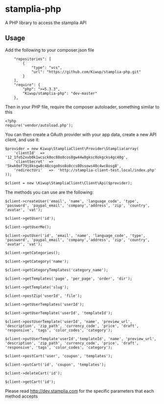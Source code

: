 stamplia-php
============

A PHP library to access the stamplia API


Usage
-----

Add the following to your composer.json file

        "repositories": [
            {
                "type": "vcs",
                "url": "https://github.com/Kiwup/stamplia-php.git"
            }
        ],
        "require": {
            "php": ">=5.3.3",
            "Kiwup/stamplia-php": "dev-master"
        },

Then in your PHP file, require the composer autoloader, something similar to this

    <?php
    require('vendor/autoload.php');

You can then create a OAuth provider with your app data, create a new API client, and use it:

    $provider = new Kiwup\StampliaClient\Provider\Stamplia(array(
        'clientId'  =>  '12_1fo52xvb0k1wcsck0oc88o8cos8gw44w8gksc0okgcks4gc40g',
        'clientSecret'  =>  '5kwk0of79j8ksgw8c48csgo0so8o8ccs00ssows40c4wc8osg8',
        'redirectUri'   =>  'http://stamplia-client-test.local/index.php'
    ));

    $client = new \Kiwup\StampliaClient\Client\Api($provider);

The methods you can use are the following:

    $client->createUser('email', 'name', 'language_code', 'type', 'password', 'paypal_email', 'company','address', 'zip', 'country', 'avatar', 'vat');

    $client->getUser('id');

    $client->getUserMe();

    $client->putUser('id', 'email', 'name', 'language_code', 'type', 'password', 'paypal_email', 'company','address', 'zip', 'country', 'avatar', 'vat');

    $client->getCategories();

    $client->getCategory('name');

    $client->getCategoryTemplates('category_name');

    $client->getTemplates('page', 'per_page', 'order', 'dir');

    $client->getTemplate('slug');

    $client->postZip('userId', 'file');

    $client->getUserTemplates('userId');

    $client->getUserTemplate('userId', 'templateId');

    $client->postUserTemplate('userId', 'name', 'preview_url', 'description', 'zip_path', 'currency_code', 'price', 'draft', 'responsive', 'tags', 'color_codes', 'category');

    $client->putUserTemplate'userId','templateId', 'name', 'preview_url', 'description', 'zip_path', 'currency_code', 'price', 'draft', 'responsive', 'tags', 'color_codes', 'category');

    $client->postCart('user', 'coupon', 'templates');

    $client->putCart('id', 'coupon', 'templates');

    $client->deleteCart('id');

    $client->getCart('id');


Please read http://dev.stamplia.com for the specific parameters that each method accepts